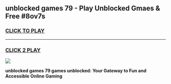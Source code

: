 
## unblocked games 79 - Play Unblocked Gmaes & Free #8ov7s
<h3>
<a href="https://news.freeplayer.one?title=unblocked_games_79&ref=26F">CLICK TO PLAY</a></h3>
<hr>

<h3>
<a href="https://news.freeplayer.one?title=unblocked_games_79&ref=26F">CLICK 2 PLAY</a>
  
</h3>

<a href="https://news.freeplayer.one?title=unblocked_games_79&ref=26F/"><img src="https://clearcache.store/games.png"></a>


**unblocked games 79 games unblocked: Your Gateway to Fun and Accessible Online Gaming**
